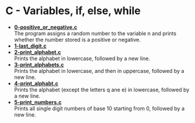 # C - Variables, if, else, while
* [**0-positive_or_negative.c**](https://github.com/GraceGichuki/alx-low_level_programming/blob/master/0x01-variables_if_else_while/0-positive_or_negative.c)  
The program assigns a random number to the variable n and prints whether the number stored is a positive or negative.  
* [**1-last_digit.c**](https://github.com/GraceGichuki/alx-low_level_programming/blob/master/0x01-variables_if_else_while/1-last_digit.c)  
* [**2-print_alphabet.c**](https://github.com/GraceGichuki/alx-low_level_programming/blob/master/0x01-variables_if_else_while/2-print_alphabet.c)  
Prints the alphabet in lowercase, followed by a new line.  
* [**3-print_alphabets.c**](https://github.com/GraceGichuki/alx-low_level_programming/blob/master/0x01-variables_if_else_while/3-print_alphabets.c)  
Prints the alphabet in lowercase, and then in uppercase, followed by a new line.  
* [**4-print_alphabt.c**](https://github.com/GraceGichuki/alx-low_level_programming/blob/master/0x01-variables_if_else_while/4-print_alphabt.c)  
Prints the alphabet (except the letters q ane e) in lowercase, followed by a new line.  
* [**5-print_numbers.c**](https://github.com/GraceGichuki/alx-low_level_programming/blob/master/0x01-variables_if_else_while/5-print_numbers.c)  
Prints all single digit numbers of base 10 starting from 0, followed by a new line.
